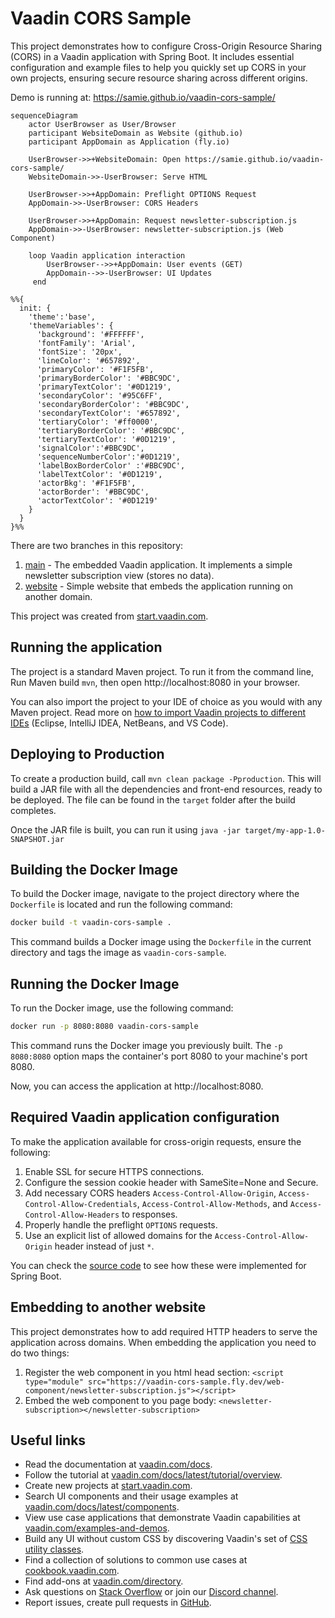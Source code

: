 # Vaadin CORS Sample

This project demonstrates how to configure Cross-Origin Resource Sharing (CORS) in a Vaadin application with Spring Boot. 
It includes essential configuration and example files to help you quickly set up CORS in your own projects, ensuring 
secure resource sharing across different origins.

Demo is running at: https://samie.github.io/vaadin-cors-sample/


```mermaid
sequenceDiagram
    actor UserBrowser as User/Browser
    participant WebsiteDomain as Website (github.io)
    participant AppDomain as Application (fly.io)

    UserBrowser->>+WebsiteDomain: Open https://samie.github.io/vaadin-cors-sample/
    WebsiteDomain->>-UserBrowser: Serve HTML

    UserBrowser->>+AppDomain: Preflight OPTIONS Request
    AppDomain->>-UserBrowser: CORS Headers

    UserBrowser->>+AppDomain: Request newsletter-subscription.js
    AppDomain->>-UserBrowser: newsletter-subscription.js (Web Component)

    loop Vaadin application interaction
        UserBrowser-->>+AppDomain: User events (GET)
        AppDomain-->>-UserBrowser: UI Updates
     end

%%{
  init: {
    'theme':'base',
    'themeVariables': {
      'background': '#FFFFFF',
      'fontFamily': 'Arial',
      'fontSize': '20px',
      'lineColor': '#657892',
      'primaryColor': '#F1F5FB',
      'primaryBorderColor': '#BBC9DC',
      'primaryTextColor': '#0D1219',
      'secondaryColor': '#95C6FF',
      'secondaryBorderColor': '#BBC9DC',
      'secondaryTextColor': '#657892',
      'tertiaryColor': '#ff0000',
      'tertiaryBorderColor': '#BBC9DC',
      'tertiaryTextColor': '#0D1219',
      'signalColor':'#BBC9DC',
      'sequenceNumberColor':'#0D1219',
      'labelBoxBorderColor' :'#BBC9DC',
      'labelTextColor': '#0D1219',
      'actorBkg': '#F1F5FB',
      'actorBorder': '#BBC9DC',
      'actorTextColor': '#0D1219'
    }
  }
}%%

```

There are two branches in this repository:
1. [main](https://github.com/samie/vaadin-cors-sample/tree/main) - The embedded Vaadin application. It implements a simple newsletter subscription view (stores no data).
2. [website](https://github.com/samie/vaadin-cors-sample/tree/website) - Simple website that embeds the application running on another domain.

This project was created from [start.vaadin.com](https://start.vaadin.com/).

## Running the application

The project is a standard Maven project. To run it from the command line,
Run Maven build `mvn`, then open http://localhost:8080 in your browser.

You can also import the project to your IDE of choice as you would with any
Maven project. Read more on [how to import Vaadin projects to different IDEs](https://vaadin.com/docs/latest/guide/step-by-step/importing) (Eclipse, IntelliJ IDEA, NetBeans, and VS Code).

## Deploying to Production

To create a production build, call `mvn clean package -Pproduction`.
This will build a JAR file with all the dependencies and front-end resources,
ready to be deployed. The file can be found in the `target` folder after the build completes.

Once the JAR file is built, you can run it using
`java -jar target/my-app-1.0-SNAPSHOT.jar`

## Building the Docker Image

To build the Docker image, navigate to the project directory where the `Dockerfile` is located and run the following command:

```bash
docker build -t vaadin-cors-sample .
```

This command builds a Docker image using the `Dockerfile` in the current directory and tags the image as `vaadin-cors-sample`.

## Running the Docker Image

To run the Docker image, use the following command:

```bash
docker run -p 8080:8080 vaadin-cors-sample
```

This command runs the Docker image you previously built. The `-p 8080:8080` option maps the container's port 8080 to your machine's port 8080.

Now, you can access the application at http://localhost:8080.


## Required Vaadin application configuration

To make the application available for cross-origin requests, ensure the following:
1. Enable SSL for secure HTTPS connections.
2. Configure the session cookie header with SameSite=None and Secure.
3. Add necessary CORS headers `Access-Control-Allow-Origin`, `Access-Control-Allow-Credentials`, `Access-Control-Allow-Methods`, and `Access-Control-Allow-Headers` to responses. 
4. Properly handle the preflight `OPTIONS` requests. 
5. Use an explicit list of allowed domains for the `Access-Control-Allow-Origin` header instead of just `*`.

You can check the [source code](https://github.com/samie/vaadin-cors-sample/blob/main/src/main/java/com/example/application/Application.java#L40) to see how these were implemented for Spring Boot.

## Embedding to another website

This project demonstrates how to add required HTTP headers to serve the application across domains.
When embedding the application you need to do two things:
1. Register the web component in you html head section: `<script type="module" src="https://vaadin-cors-sample.fly.dev/web-component/newsletter-subscription.js"></script>`
2. Embed the web component to you page body: `<newsletter-subscription></newsletter-subscription>`

## Useful links

- Read the documentation at [vaadin.com/docs](https://vaadin.com/docs).
- Follow the tutorial at [vaadin.com/docs/latest/tutorial/overview](https://vaadin.com/docs/latest/tutorial/overview).
- Create new projects at [start.vaadin.com](https://start.vaadin.com/).
- Search UI components and their usage examples at [vaadin.com/docs/latest/components](https://vaadin.com/docs/latest/components).
- View use case applications that demonstrate Vaadin capabilities at [vaadin.com/examples-and-demos](https://vaadin.com/examples-and-demos).
- Build any UI without custom CSS by discovering Vaadin's set of [CSS utility classes](https://vaadin.com/docs/styling/lumo/utility-classes). 
- Find a collection of solutions to common use cases at [cookbook.vaadin.com](https://cookbook.vaadin.com/).
- Find add-ons at [vaadin.com/directory](https://vaadin.com/directory).
- Ask questions on [Stack Overflow](https://stackoverflow.com/questions/tagged/vaadin) or join our [Discord channel](https://discord.gg/MYFq5RTbBn).
- Report issues, create pull requests in [GitHub](https://github.com/vaadin).

